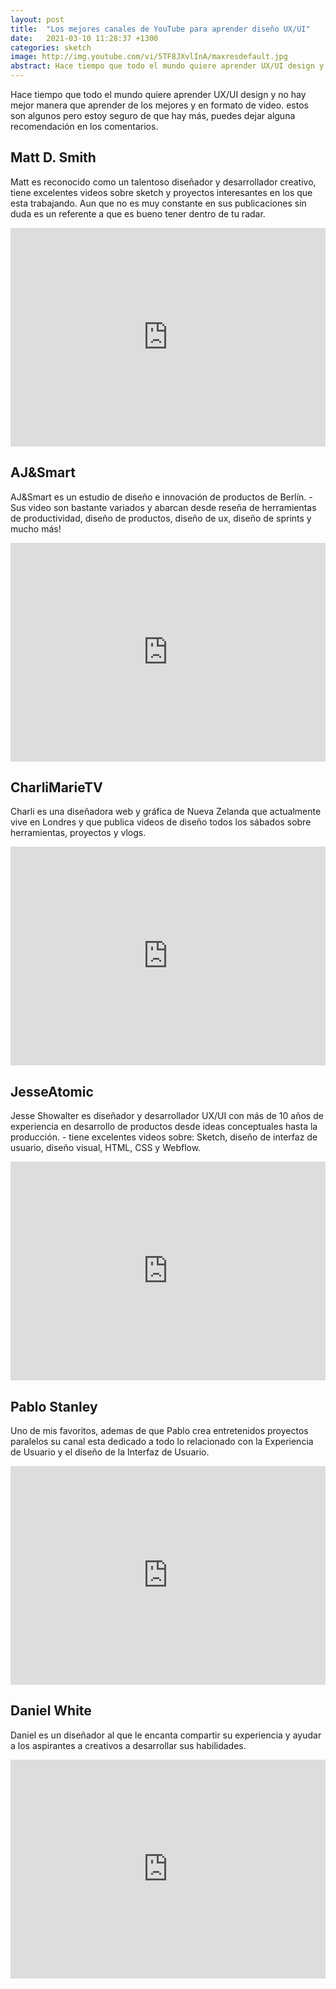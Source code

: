 ```yaml
---
layout: post
title:  "Los mejores canales de YouTube para aprender diseño UX/UI"
date:   2021-03-10 11:28:37 +1300
categories: sketch
image: http://img.youtube.com/vi/5TF8JXvlInA/maxresdefault.jpg
abstract: Hace tiempo que todo el mundo quiere aprender UX/UI design y no hay mejor manera que aprender de los mejores y en formato de video. estos son algunos pero estoy seguro de que hay más, puedes dejar alguna recomendación en los comentarios.
---
```

Hace tiempo que todo el mundo quiere aprender UX/UI design y no hay mejor manera que aprender de los mejores y en formato de video. estos son algunos pero estoy seguro de que hay más, puedes dejar alguna recomendación en los comentarios.

## Matt D. Smith

Matt es reconocido como un talentoso diseñador y desarrollador creativo, tiene excelentes videos sobre sketch y proyectos interesantes en los que esta trabajando.  Aun que no es muy constante en sus publicaciones sin duda es un referente a que es bueno tener dentro de tu radar.

<iframe width="100%" height="350" src="http://www.youtube.com/embed/5TF8JXvlInA" frameborder="0" allowfullscreen></iframe>

## AJ&Smart

AJ&Smart es un estudio de diseño e innovación de productos de Berlín. - Sus video son bastante variados y abarcan desde reseña de herramientas de productividad, diseño de productos, diseño de ux, diseño de sprints y mucho más!

<iframe width="100%" height="350" src="http://www.youtube.com/embed/FsasafIpoeA" frameborder="0" allowfullscreen></iframe>

## CharliMarieTV

Charli es una diseñadora web y gráfica de Nueva Zelanda que actualmente vive en Londres y que publica videos de diseño todos los sábados sobre herramientas, proyectos y vlogs.

<iframe width="100%" height="350" src="http://www.youtube.com/embed/mCULNu6-Ts0" frameborder="0" allowfullscreen></iframe>


## JesseAtomic

Jesse Showalter es diseñador y desarrollador UX/UI con más de 10 años de experiencia en desarrollo de productos desde ideas conceptuales hasta la producción. - tiene excelentes videos sobre: Sketch, diseño de interfaz de usuario, diseño visual, HTML, CSS y Webflow.

<iframe width="100%" height="350" src="http://www.youtube.com/embed/Q5xJ0Appr9w" frameborder="0" allowfullscreen></iframe>

## Pablo Stanley

Uno de mis favoritos, ademas de que Pablo crea entretenidos proyectos paralelos su canal esta dedicado a todo lo relacionado con la Experiencia de Usuario y el diseño de la Interfaz de Usuario.

<iframe width="100%" height="350" src="http://www.youtube.com/embed/SviHzVewjwo" frameborder="0" allowfullscreen></iframe>

## Daniel White

Daniel es un diseñador al que le encanta compartir su experiencia y ayudar a los aspirantes a creativos a desarrollar sus habilidades.

<iframe width="100%" height="350" src="http://www.youtube.com/embed/bpaBaf8X_pc" frameborder="0" allowfullscreen></iframe>
